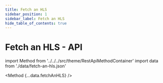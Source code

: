 ```yaml
---
title: Fetch an HLS
sidebar_position: 1
sidebar_label: Fetch an HLS
hide_table_of_contents: true
---
```


# Fetch an HLS - API

import Method from '../../../src/theme/RestApiMethodContainer'
import data from './data/fetch-an-hls.json'

<Method
{...data.fetchAnHLS}
/>
